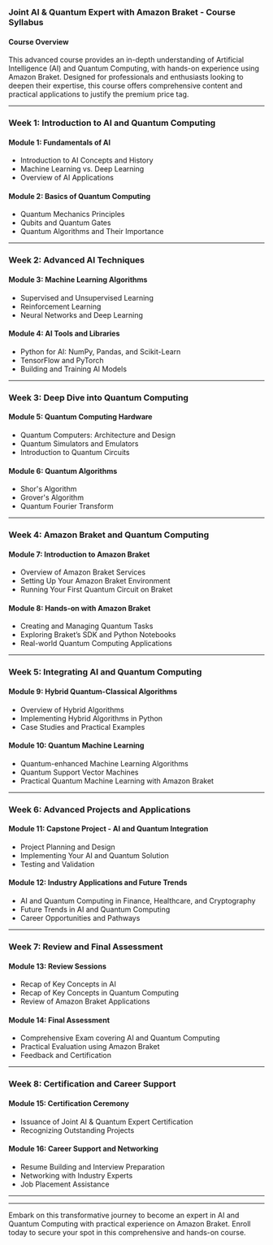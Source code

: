 ### Joint AI & Quantum Expert with Amazon Braket - Course Syllabus

#### Course Overview
This advanced course provides an in-depth understanding of Artificial Intelligence (AI) and Quantum Computing, with hands-on experience using Amazon Braket. Designed for professionals and enthusiasts looking to deepen their expertise, this course offers comprehensive content and practical applications to justify the premium price tag.

---

### Week 1: Introduction to AI and Quantum Computing

#### Module 1: Fundamentals of AI
- Introduction to AI Concepts and History
- Machine Learning vs. Deep Learning
- Overview of AI Applications

#### Module 2: Basics of Quantum Computing
- Quantum Mechanics Principles
- Qubits and Quantum Gates
- Quantum Algorithms and Their Importance

---

### Week 2: Advanced AI Techniques

#### Module 3: Machine Learning Algorithms
- Supervised and Unsupervised Learning
- Reinforcement Learning
- Neural Networks and Deep Learning

#### Module 4: AI Tools and Libraries
- Python for AI: NumPy, Pandas, and Scikit-Learn
- TensorFlow and PyTorch
- Building and Training AI Models

---

### Week 3: Deep Dive into Quantum Computing

#### Module 5: Quantum Computing Hardware
- Quantum Computers: Architecture and Design
- Quantum Simulators and Emulators
- Introduction to Quantum Circuits

#### Module 6: Quantum Algorithms
- Shor's Algorithm
- Grover's Algorithm
- Quantum Fourier Transform

---

### Week 4: Amazon Braket and Quantum Computing

#### Module 7: Introduction to Amazon Braket
- Overview of Amazon Braket Services
- Setting Up Your Amazon Braket Environment
- Running Your First Quantum Circuit on Braket

#### Module 8: Hands-on with Amazon Braket
- Creating and Managing Quantum Tasks
- Exploring Braket’s SDK and Python Notebooks
- Real-world Quantum Computing Applications

---

### Week 5: Integrating AI and Quantum Computing

#### Module 9: Hybrid Quantum-Classical Algorithms
- Overview of Hybrid Algorithms
- Implementing Hybrid Algorithms in Python
- Case Studies and Practical Examples

#### Module 10: Quantum Machine Learning
- Quantum-enhanced Machine Learning Algorithms
- Quantum Support Vector Machines
- Practical Quantum Machine Learning with Amazon Braket

---

### Week 6: Advanced Projects and Applications

#### Module 11: Capstone Project - AI and Quantum Integration
- Project Planning and Design
- Implementing Your AI and Quantum Solution
- Testing and Validation

#### Module 12: Industry Applications and Future Trends
- AI and Quantum Computing in Finance, Healthcare, and Cryptography
- Future Trends in AI and Quantum Computing
- Career Opportunities and Pathways

---

### Week 7: Review and Final Assessment

#### Module 13: Review Sessions
- Recap of Key Concepts in AI
- Recap of Key Concepts in Quantum Computing
- Review of Amazon Braket Applications

#### Module 14: Final Assessment
- Comprehensive Exam covering AI and Quantum Computing
- Practical Evaluation using Amazon Braket
- Feedback and Certification

---

### Week 8: Certification and Career Support

#### Module 15: Certification Ceremony
- Issuance of Joint AI & Quantum Expert Certification
- Recognizing Outstanding Projects

#### Module 16: Career Support and Networking
- Resume Building and Interview Preparation
- Networking with Industry Experts
- Job Placement Assistance

---

---

Embark on this transformative journey to become an expert in AI and Quantum Computing with practical experience on Amazon Braket. Enroll today to secure your spot in this comprehensive and hands-on course.